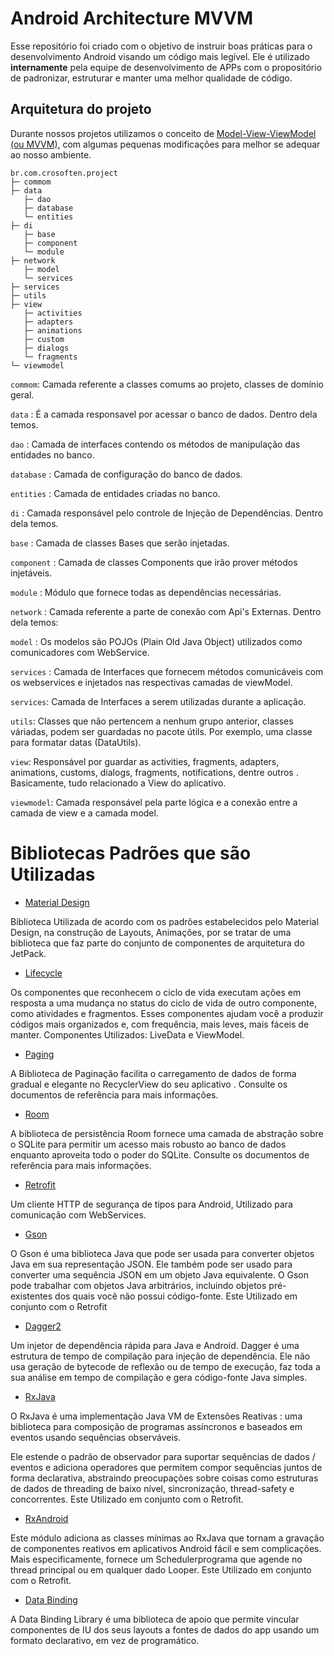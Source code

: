 # Android Architecture MVVM 

Esse repositório foi criado com o objetivo de instruir boas práticas para o desenvolvimento Android visando um código mais legível. Ele é utilizado **internamente** pela equipe de desenvolvimento de APPs com o propositório de padronizar, estruturar e manter uma melhor qualidade de código.

## Arquitetura do projeto

Durante nossos projetos utilizamos o conceito de [Model-View-ViewModel (ou MVVM),](https://en.wikipedia.org/wiki/Model%E2%80%93view%E2%80%93viewmodel) com algumas pequenas modificações para melhor se adequar ao nosso ambiente.


```
br.com.crosoften.project
├─ commom
├─ data
   ├─ dao
   ├─ database
   └─ entities
├─ di
   ├─ base
   ├─ component
   └─ module
├─ network
   ├─ model
   └─ services   
├─ services
├─ utils
├─ view
   ├─ activities
   ├─ adapters
   ├─ animations
   ├─ custom
   ├─ dialogs
   └─ fragments
└─ viewmodel
```
```commom```: Camada referente a classes comums ao projeto, classes de domínio geral.

```data``` : É a camada responsavel por acessar o banco de dados. Dentro dela temos.

```dao``` : Camada de interfaces contendo os métodos de manipulação das entidades no banco.

```database``` : Camada de configuração do banco de dados.

```entities``` : Camada de entidades criadas no banco.

```di``` : Camada responsável pelo controle de Injeção de Dependências. Dentro dela temos.

```base``` : Camada de classes Bases que serão injetadas.

```component``` : Camada de classes Components que irão prover métodos injetáveis.

```module``` : Módulo que fornece todas as dependências necessárias.

```network``` : Camada referente a parte de conexão com Api's Externas. Dentro dela temos:

```model``` : Os modelos são POJOs (Plain Old Java Object) utilizados como comunicadores com WebService.

```services``` : Camada de Interfaces que fornecem métodos comunicáveis com os webservices e injetados nas respectivas camadas de viewModel.

```services```: Camada de Interfaces a serem utilizadas durante a aplicação.

```utils```: Classes que não pertencem a nenhum grupo anterior, classes váriadas, podem ser guardadas no pacote útils. Por exemplo, uma classe para formatar datas (DataUtils).

```view```: Responsável por guardar as activities, fragments, adapters, animations, customs, dialogs, fragments, notifications, dentre outros . Basicamente, tudo relacionado a View do aplicativo.

```viewmodel```: Camada responsável pela parte lógica e a conexão entre a camada de view e a camada model.

# Bibliotecas Padrões que são Utilizadas
* [Material Design](https://material.io/develop/android/docs/getting-started/)

Biblioteca Utilizada de acordo com os padrões estabelecidos pelo Material Design, na construção de Layouts, Animações, por se tratar de uma biblioteca que faz parte do conjunto de componentes de arquitetura do JetPack.

* [Lifecycle](https://developer.android.com/jetpack/androidx/releases/lifecycle)

Os componentes que reconhecem o ciclo de vida executam ações em resposta a uma mudança no status do ciclo de vida de outro componente, como atividades e fragmentos. Esses componentes ajudam você a produzir códigos mais organizados e, com frequência, mais leves, mais fáceis de manter. Componentes Utilizados: LiveData e ViewModel.

* [Paging](https://developer.android.com/jetpack/androidx/releases/paging)

A Biblioteca de Paginação facilita o carregamento de dados de forma gradual e elegante no RecyclerView do seu aplicativo . Consulte os documentos de referência para mais informações.

* [Room](https://developer.android.com/jetpack/androidx/releases/room)

A biblioteca de persistência Room fornece uma camada de abstração sobre o SQLite para permitir um acesso mais robusto ao banco de dados enquanto aproveita todo o poder do SQLite. Consulte os documentos de referência para mais informações.

* [Retrofit](https://square.github.io/retrofit/)

Um cliente HTTP de segurança de tipos para Android, Utilizado para comunicação com WebServices.

* [Gson](https://github.com/google/gson)

O Gson é uma biblioteca Java que pode ser usada para converter objetos Java em sua representação JSON. Ele também pode ser usado para converter uma sequência JSON em um objeto Java equivalente. O Gson pode trabalhar com objetos Java arbitrários, incluindo objetos pré-existentes dos quais você não possui código-fonte. Este Utilizado em conjunto com o Retrofit

* [Dagger2](https://github.com/google/dagger)

Um injetor de dependência rápida para Java e Android. Dagger é uma estrutura de tempo de compilação para injeção de dependência. Ele não usa geração de bytecode de reflexão ou de tempo de execução, faz toda a sua análise em tempo de compilação e gera código-fonte Java simples.

* [RxJava](https://github.com/ReactiveX/RxJava)

O RxJava é uma implementação Java VM de Extensões Reativas : uma biblioteca para composição de programas assíncronos e baseados em eventos usando sequências observáveis.

Ele estende o padrão de observador para suportar sequências de dados / eventos e adiciona operadores que permitem compor sequências juntos de forma declarativa, abstraindo preocupações sobre coisas como estruturas de dados de threading de baixo nível, sincronização, thread-safety e concorrentes. Este Utilizado em conjunto com o Retrofit.

* [RxAndroid](https://github.com/ReactiveX/RxAndroid)

Este módulo adiciona as classes mínimas ao RxJava que tornam a gravação de componentes reativos em aplicativos Android fácil e sem complicações. Mais especificamente, fornece um Schedulerprograma que agende no thread principal ou em qualquer dado Looper. Este Utilizado em conjunto com o Retrofit.

* [Data Binding](https://developer.android.com/topic/libraries/data-binding?hl=pt-br)

A Data Binding Library é uma biblioteca de apoio que permite vincular componentes de IU dos seus layouts a fontes de dados do app usando um formato declarativo, em vez de programático.
